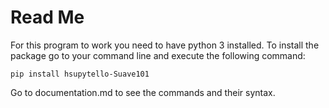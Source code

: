 # Read Me
For this program to work you need to have python 3 installed. To install the package go to your command line and execute the following command:

`pip install hsupytello-Suave101`

Go to documentation.md to see the commands and their syntax.
